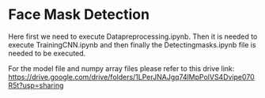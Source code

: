 # Face Mask Detection

Here first we need to execute Datapreprocessing.ipynb. Then it is needed to execute TrainingCNN.ipynb and then finally the Detectingmasks.ipynb file is needed to be executed.

For the model file and numpy array files please refer to this drive link:
https://drive.google.com/drive/folders/1LPerJNAJgq74lMpPolVS4Dvipe070R5t?usp=sharing
